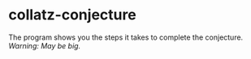 # collatz-conjecture
The program shows you the steps it takes to complete the conjecture.
*Warning: May be big.*

